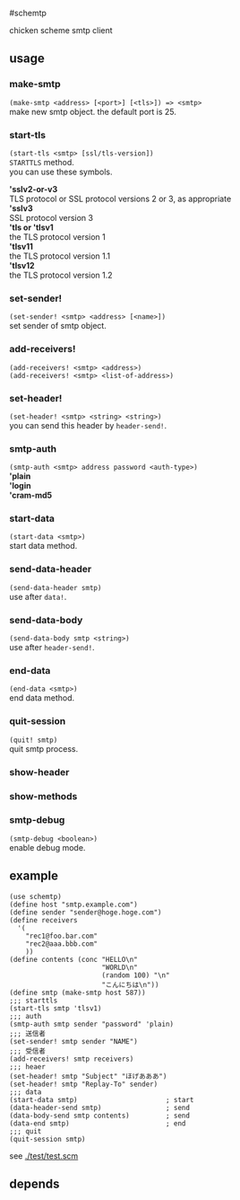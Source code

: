 #schemtp

chicken scheme smtp client

## usage

### make-smtp

`(make-smtp <address> [<port>] [<tls>]) => <smtp>`   
make new smtp object. the default port is 25.  

### start-tls
`(start-tls <smtp> [ssl/tls-version])`  
`STARTTLS` method.  
you can use these symbols.

**'sslv2-or-v3**  
TLS protocol or SSL protocol versions 2 or 3, as appropriate  
**'sslv3**  
SSL protocol version 3  
**'tls or 'tlsv1**  
the TLS protocol version 1  
**'tlsv11**  
the TLS protocol version 1.1  
**'tlsv12**  
the TLS protocol version 1.2  

### set-sender!
`(set-sender! <smtp> <address> [<name>])`  
set sender of smtp object.

### add-receivers!
`(add-receivers! <smtp> <address>)`  
`(add-receivers! <smtp> <list-of-address>)`  

### set-header!
`(set-header! <smtp> <string> <string>)`  
you can send this header by `header-send!`.

### smtp-auth
`(smtp-auth <smtp> address password <auth-type>)`  
**'plain**  
**'login**  
**'cram-md5**

### start-data
`(start-data <smtp>)`  
start data method. 

### send-data-header
`(send-data-header smtp)`  
use after `data!`.

### send-data-body
`(send-data-body smtp <string>)`  
use after `header-send!`.

### end-data
`(end-data <smtp>)`  
end data method.

### quit-session
`(quit! smtp)`  
quit smtp process.

### show-header

### show-methods

### smtp-debug
`(smtp-debug <boolean>)`  
enable debug mode.

## example

~~~~~{.scheme}
(use schemtp)
(define host "smtp.example.com")
(define sender "sender@hoge.hoge.com")
(define receivers
  '(
    "rec1@foo.bar.com"
    "rec2@aaa.bbb.com"
    ))
(define contents (conc "HELLO\n"
                       "WORLD\n"
                       (random 100) "\n"
                       "こんにちは\n"))
(define smtp (make-smtp host 587))
;;; starttls
(start-tls smtp 'tlsv1)
;;; auth
(smtp-auth smtp sender "password" 'plain)
;;; 送信者
(set-sender! smtp sender "NAME")
;;; 受信者
(add-receivers! smtp receivers)
;;; heaer
(set-header! smtp "Subject" "ほげあああ")
(set-header! smtp "Replay-To" sender)
;;; data
(start-data smtp)                      ; start
(data-header-send smtp)                ; send
(data-body-send smtp contents)         ; send
(data-end smtp)                        ; end
;;; quit
(quit-session smtp)

~~~~~

see [./test/test.scm](./test/test.scm)

## depends


